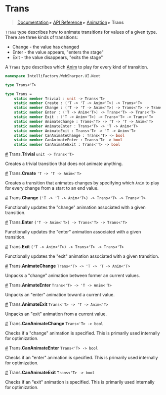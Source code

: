 # Trans
> [Documentation](../README.md) ▸ [API Reference](API.md) ▸ [Animation](Animation.md) ▸ **Trans**

`Trans` type describes how to animate transitions for values of a given type. There
are three kinds of transitions:

* Change - the value has changed
* Enter - the value appears, "enters the stage"
* Exit - the value disappears, "exits the stage"

A `Trans` type describes which [Anim](Anim.md) to play for every kind of transition.

```fsharp
namespace IntelliFactory.WebSharper.UI.Next

type Trans<'T>

type Trans =
    static member Trivial : unit -> Trans<'T>
    static member Create : ('T -> 'T -> Anim<'T>) -> Trans<'T>
    static member Change : ('T -> 'T -> Anim<'T>) -> Trans<'T> -> Trans<'T>
    static member Enter : ('T -> Anim<'T>) -> Trans<'T> -> Trans<'T>
    static member Exit : ('T -> Anim<'T>) -> Trans<'T> -> Trans<'T>
    static member AnimateChange : Trans<'T> -> 'T -> 'T -> Anim<'T>
    static member AnimateEnter : Trans<'T> -> 'T -> Anim<'T>
    static member AnimateExit : Trans<'T> -> 'T -> Anim<'T>
    static member CanAnimateChange : Trans<'T> -> bool
    static member CanAnimateEnter : Trans<'T> -> bool
    static member CanAnimateExit : Trans<'T> -> bool
```

<a name="Trivial" href="#Trivial">#</a> Trans.**Trivial** `unit -> Trans<'T>`

Creates a trivial transition that does not animate anything.

<a name="Create" href="#Create">#</a> Trans.**Create** `'T -> 'T -> Anim<'T>`

Creates a transition that animates changes by specifying which `Anim` to play
for every change from a start to an end value.

<a name="Change" href="#Change">#</a> Trans.**Change** `('T -> 'T -> Anim<'T>) -> Trans<'T> -> Trans<'T>`

Functionally updates the "change" animation associated with a given transition.

<a name="Enter" href="#Enter">#</a> Trans.**Enter** `('T -> Anim<'T>) -> Trans<'T> -> Trans<'T>`

Functionally updates the "enter" animation associated with a given transition.

<a name="Exit" href="#Exit">#</a> Trans.**Exit** `('T -> Anim<'T>) -> Trans<'T> -> Trans<'T>`

Functionally updates the "exit" animation associated with a given transition.

<a name="AnimateChange" href="#AnimateChange">#</a> Trans.**AnimateChange** `Trans<'T> -> 'T -> 'T -> Anim<'T>`

Unpacks a "change" animation between former an current values.

<a name="AnimateEnter" href="#AnimateEnter">#</a> Trans.**AnimateEnter** `Trans<'T> -> 'T -> Anim<'T>`

Unpacks an "enter" animation toward a current value.

<a name="AnimateExit" href="#AnimateExit">#</a> Trans.**AnimateExit** `Trans<'T> -> 'T -> Anim<'T>`

Unpacks an "exit" animation from a current value.

<a name="CanAnimateChange" href="#CanAnimateChange">#</a> Trans.**CanAnimateChange** `Trans<'T> -> bool`

Checks if a "change" animation is specified. This is primarily used internally for optimization.

<a name="CanAnimateEnter" href="#CanAnimateEnter">#</a> Trans.**CanAnimateEnter** `Trans<'T> -> bool`

Checks if an "enter" animation is specified. This is primarily used internally for optimization.

<a name="CanAnimateExit" href="#CanAnimateExit">#</a> Trans.**CanAnimateExit** `Trans<'T> -> bool`

Checks if an "exit" animation is specified. This is primarily used internally for optimization.
